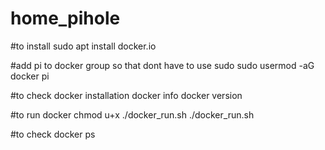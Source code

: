 # home_pihole

#to install
sudo apt install docker.io

#add pi to docker group so that dont have to use sudo
sudo usermod -aG docker pi

#to check docker installation
docker info
docker version

#to run docker
chmod u+x ./docker_run.sh 
./docker_run.sh 

#to check
docker ps
